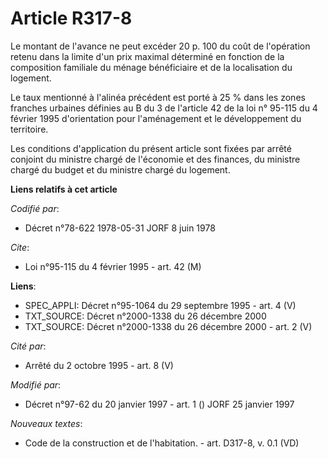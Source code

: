 # Article R317-8

Le montant de l'avance ne peut excéder 20 p. 100 du coût de l'opération retenu dans la limite d'un prix maximal déterminé en
fonction de la composition familiale du ménage bénéficiaire et de la localisation du logement.

Le taux mentionné à l'alinéa précédent est porté à 25 % dans les zones franches urbaines définies au B du 3 de l'article 42
de la loi n° 95-115 du 4 février 1995 d'orientation pour l'aménagement et le développement du territoire.

Les conditions d'application du présent article sont fixées par arrêté conjoint du ministre chargé de l'économie et des
finances, du ministre chargé du budget et du ministre chargé du logement.

**Liens relatifs à cet article**

_Codifié par_:

  - Décret n°78-622 1978-05-31 JORF 8 juin 1978

_Cite_:

  - Loi n°95-115 du 4 février 1995 - art. 42 (M)

**Liens**:

  - SPEC_APPLI: Décret n°95-1064 du 29 septembre 1995 - art. 4 (V)
  - TXT_SOURCE: Décret n°2000-1338 du 26 décembre 2000
  - TXT_SOURCE: Décret n°2000-1338 du 26 décembre 2000 - art. 2 (V)

_Cité par_:

  - Arrêté du 2 octobre 1995 - art. 8 (V)

_Modifié par_:

  - Décret n°97-62 du 20 janvier 1997 - art. 1 () JORF 25 janvier 1997

_Nouveaux textes_:

  - Code de la construction et de l'habitation. - art. D317-8, v. 0.1 (VD)
